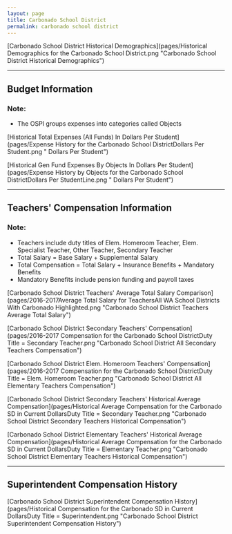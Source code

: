 ```yaml
---
layout: page
title: Carbonado School District
permalink: carbonado school district
---
```



[Carbonado School District Historical Demographics](pages/Historical Demographics for the Carbonado School District.png "Carbonado School District Historical Demographics")

___

## Budget Information
### Note:
- The OSPI groups expenses into categories called Objects

[Historical Total Expenses (All Funds) In Dollars Per Student](pages/Expense History for the Carbonado School DistrictDollars Per Student.png " Dollars Per Student")

[Historical Gen Fund Expenses By Objects In Dollars Per Student](pages/Expense History by Objects for the Carbonado School DistrictDollars Per StudentLine.png " Dollars Per Student")


___

## Teachers' Compensation Information
### Note:
- Teachers include duty titles of Elem. Homeroom Teacher, Elem. Specialist Teacher, Other Teacher, Secondary Teacher
- Total Salary = Base Salary + Supplemental Salary
- Total Compensation = Total Salary + Insurance Benefits + Mandatory Benefits
- Mandatory Benefits include pension funding and payroll taxes

[Carbonado School District Teachers' Average Total Salary Comparison](pages/2016-2017Average Total Salary for TeachersAll WA School Districts With Carbonado Highlighted.png "Carbonado School District Teachers Average Total Salary")

[Carbonado School District Secondary Teachers' Compensation](pages/2016-2017 Compensation for the Carbonado School DistrictDuty Title = Secondary Teacher.png "Carbonado School District All Secondary Teachers Compensation")

[Carbonado School District Elem. Homeroom Teachers' Compensation](pages/2016-2017 Compensation for the Carbonado School DistrictDuty Title = Elem. Homeroom Teacher.png "Carbonado School District All Elementary Teachers Compensation")

[Carbonado School District Secondary Teachers' Historical Average Compensation](pages/Historical Average Compensation for the Carbonado SD in Current DollarsDuty Title = Secondary Teacher.png "Carbonado School District Secondary Teachers Historical Compensation")

[Carbonado School District Elementary Teachers' Historical Average Compensation](pages/Historical Average Compensation for the Carbonado SD in Current DollarsDuty Title = Elementary Teacher.png "Carbonado School District Elementary Teachers Historical Compensation")


___

## Superintendent Compensation History

[Carbonado School District Superintendent Compensation History](pages/Historical Compensation for the Carbonado SD in Current DollarsDuty Title = Superintendent.png "Carbonado School District Superintendent Compensation History")

